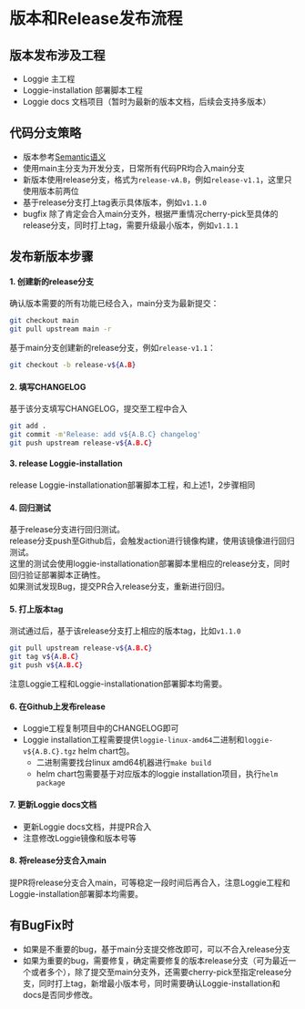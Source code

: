 # 版本和Release发布流程

## 版本发布涉及工程
- Loggie 主工程
- Loggie-installation 部署脚本工程
- Loggie docs 文档项目（暂时为最新的版本文档，后续会支持多版本）

## 代码分支策略
- 版本参考[Semantic语义](https://semver.org/)
- 使用main主分支为开发分支，日常所有代码PR均合入main分支
- 新版本使用release分支，格式为`release-vA.B`，例如`release-v1.1`，这里只使用版本前两位
- 基于release分支打上tag表示具体版本，例如`v1.1.0`
- bugfix 除了肯定会合入main分支外，根据严重情况cherry-pick至具体的release分支，同时打上tag，需要升级最小版本，例如`v1.1.1`

## 发布新版本步骤

#### 1. 创建新的release分支

确认版本需要的所有功能已经合入，main分支为最新提交：

``` bash
git checkout main
git pull upstream main -r
```

基于main分支创建新的release分支，例如`release-v1.1`：
```bash
git checkout -b release-v${A.B}
```

#### 2. 填写CHANGELOG
基于该分支填写CHANGELOG，提交至工程中合入

```bash
git add .
git commit -m'Release: add v${A.B.C} changelog'
git push upstream release-v${A.B.C}
```

#### 3. release Loggie-installation
release Loggie-installationation部署脚本工程，和上述1，2步骤相同

#### 4. 回归测试
基于release分支进行回归测试。  
release分支push至Github后，会触发action进行镜像构建，使用该镜像进行回归测试。  
这里的测试会使用loggie-installationation部署脚本里相应的release分支，同时回归验证部署脚本正确性。  
如果测试发现Bug，提交PR合入release分支，重新进行回归。  

#### 5. 打上版本tag

测试通过后，基于该release分支打上相应的版本tag，比如`v1.1.0`
```bash
git pull upstream release-v${A.B.C}
git tag v${A.B.C}
git push v${A.B.C}
```
注意Loggie工程和Loggie-installationation部署脚本均需要。

#### 6. 在Github上发布release

- Loggie工程复制项目中的CHANGELOG即可
- Loggie installation工程需要提供`loggie-linux-amd64`二进制和`loggie-v${A.B.C}.tgz` helm chart包。
  - 二进制需要找台linux amd64机器进行`make build`
  - helm chart包需要基于对应版本的loggie installation项目，执行`helm package`

#### 7. 更新Loggie docs文档

- 更新Loggie docs文档，并提PR合入
- 注意修改Loggie镜像和版本号等


#### 8. 将release分支合入main
提PR将release分支合入main，可等稳定一段时间后再合入，注意Loggie工程和Loggie-installation部署脚本均需要。


## 有BugFix时

- 如果是不重要的bug，基于main分支提交修改即可，可以不合入release分支
- 如果为重要的bug，需要修复，确定需要修复的版本release分支（可为最近一个或者多个），除了提交至main分支外，还需要cherry-pick至指定release分支，同时打上tag，新增最小版本号，同时需要确认Loggie-installation和docs是否同步修改。